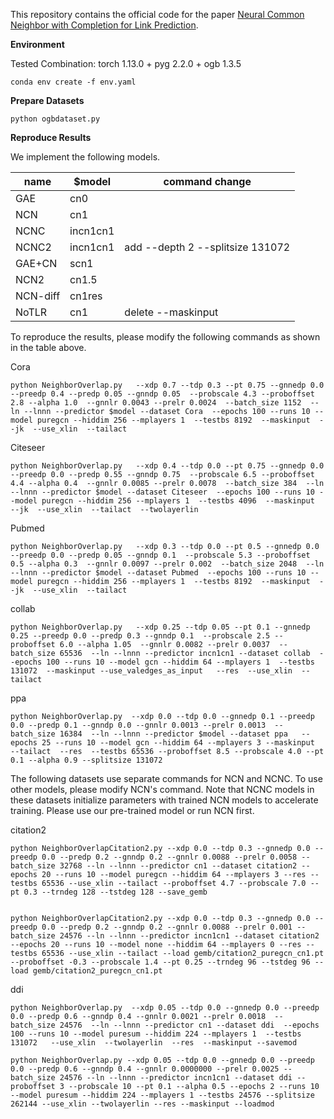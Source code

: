 This repository contains the official code for the paper [Neural Common Neighbor with Completion for Link Prediction](https://arxiv.org/pdf/2302.00890.pdf).

**Environment**

Tested Combination:
torch 1.13.0 + pyg 2.2.0 + ogb 1.3.5

```
conda env create -f env.yaml
```

**Prepare Datasets**

```
python ogbdataset.py
```

**Reproduce Results**

We implement the following models.

| name     | $model    | command change     |
|----------|-----------|--------------------|
| GAE      | cn0       |                    |
| NCN      | cn1       |                    |
| NCNC     | incn1cn1  |                    |
| NCNC2    | incn1cn1  | add --depth 2  --splitsize 131072    |
| GAE+CN   | scn1      |                    |
| NCN2     | cn1.5     |                    |
| NCN-diff | cn1res    |                    |
| NoTLR    | cn1       | delete --maskinput |

To reproduce the results, please modify the following commands as shown in the table above.

Cora
```
python NeighborOverlap.py   --xdp 0.7 --tdp 0.3 --pt 0.75 --gnnedp 0.0 --preedp 0.4 --predp 0.05 --gnndp 0.05  --probscale 4.3 --proboffset 2.8 --alpha 1.0  --gnnlr 0.0043 --prelr 0.0024  --batch_size 1152  --ln --lnnn --predictor $model --dataset Cora  --epochs 100 --runs 10 --model puregcn --hiddim 256 --mplayers 1  --testbs 8192  --maskinput  --jk  --use_xlin  --tailact 
```

Citeseer
```
python NeighborOverlap.py   --xdp 0.4 --tdp 0.0 --pt 0.75 --gnnedp 0.0 --preedp 0.0 --predp 0.55 --gnndp 0.75  --probscale 6.5 --proboffset 4.4 --alpha 0.4  --gnnlr 0.0085 --prelr 0.0078  --batch_size 384  --ln --lnnn --predictor $model --dataset Citeseer  --epochs 100 --runs 10 --model puregcn --hiddim 256 --mplayers 1  --testbs 4096  --maskinput  --jk  --use_xlin  --tailact  --twolayerlin
```

Pubmed
```
python NeighborOverlap.py   --xdp 0.3 --tdp 0.0 --pt 0.5 --gnnedp 0.0 --preedp 0.0 --predp 0.05 --gnndp 0.1  --probscale 5.3 --proboffset 0.5 --alpha 0.3  --gnnlr 0.0097 --prelr 0.002  --batch_size 2048  --ln --lnnn --predictor $model --dataset Pubmed  --epochs 100 --runs 10 --model puregcn --hiddim 256 --mplayers 1  --testbs 8192  --maskinput  --jk  --use_xlin  --tailact 
```

collab
```
python NeighborOverlap.py   --xdp 0.25 --tdp 0.05 --pt 0.1 --gnnedp 0.25 --preedp 0.0 --predp 0.3 --gnndp 0.1  --probscale 2.5 --proboffset 6.0 --alpha 1.05  --gnnlr 0.0082 --prelr 0.0037  --batch_size 65536  --ln --lnnn --predictor incn1cn1 --dataset collab  --epochs 100 --runs 10 --model gcn --hiddim 64 --mplayers 1  --testbs 131072  --maskinput --use_valedges_as_input   --res  --use_xlin  --tailact 
```

ppa
```
python NeighborOverlap.py  --xdp 0.0 --tdp 0.0 --gnnedp 0.1 --preedp 0.0 --predp 0.1 --gnndp 0.0 --gnnlr 0.0013 --prelr 0.0013  --batch_size 16384  --ln --lnnn --predictor $model --dataset ppa   --epochs 25 --runs 10 --model gcn --hiddim 64 --mplayers 3 --maskinput  --tailact  --res  --testbs 65536 --proboffset 8.5 --probscale 4.0 --pt 0.1 --alpha 0.9 --splitsize 131072
```

The following datasets use separate commands for NCN and NCNC. To use other models, please modify NCN's command. Note that NCNC models in these datasets initialize parameters with trained NCN models to accelerate training. Please use our pre-trained model or run NCN first.

citation2
```
python NeighborOverlapCitation2.py --xdp 0.0 --tdp 0.3 --gnnedp 0.0 --preedp 0.0 --predp 0.2 --gnndp 0.2 --gnnlr 0.0088 --prelr 0.0058 --batch_size 32768 --ln --lnnn --predictor cn1 --dataset citation2 --epochs 20 --runs 10 --model puregcn --hiddim 64 --mplayers 3 --res --testbs 65536 --use_xlin --tailact --proboffset 4.7 --probscale 7.0 --pt 0.3 --trndeg 128 --tstdeg 128 --save_gemb 


python NeighborOverlapCitation2.py --xdp 0.0 --tdp 0.3 --gnnedp 0.0 --preedp 0.0 --predp 0.2 --gnndp 0.2 --gnnlr 0.0088 --prelr 0.001 --batch_size 24576 --ln --lnnn --predictor incn1cn1 --dataset citation2 --epochs 20 --runs 10 --model none --hiddim 64 --mplayers 0 --res --testbs 65536 --use_xlin --tailact --load gemb/citation2_puregcn_cn1.pt --proboffset -0.3 --probscale 1.4 --pt 0.25 --trndeg 96 --tstdeg 96 --load gemb/citation2_puregcn_cn1.pt 
```


ddi
```
python NeighborOverlap.py  --xdp 0.05 --tdp 0.0 --gnnedp 0.0 --preedp 0.0 --predp 0.6 --gnndp 0.4 --gnnlr 0.0021 --prelr 0.0018  --batch_size 24576  --ln --lnnn --predictor cn1 --dataset ddi  --epochs 100 --runs 10 --model puresum --hiddim 224 --mplayers 1  --testbs 131072   --use_xlin  --twolayerlin  --res  --maskinput --savemod

python NeighborOverlap.py --xdp 0.05 --tdp 0.0 --gnnedp 0.0 --preedp 0.0 --predp 0.6 --gnndp 0.4 --gnnlr 0.0000000 --prelr 0.0025 --batch_size 24576 --ln --lnnn --predictor incn1cn1 --dataset ddi --proboffset 3 --probscale 10 --pt 0.1 --alpha 0.5 --epochs 2 --runs 10 --model puresum --hiddim 224 --mplayers 1 --testbs 24576 --splitsize 262144 --use_xlin --twolayerlin --res --maskinput --loadmod
```